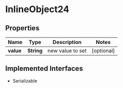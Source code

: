 

# InlineObject24

## Properties

Name | Type | Description | Notes
------------ | ------------- | ------------- | -------------
**value** | **String** | new value to set |  [optional]


## Implemented Interfaces

* Serializable


